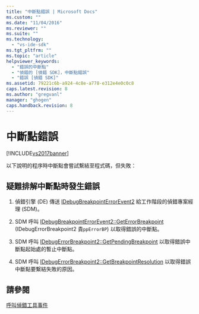 ```yaml
---
title: "中斷點錯誤 | Microsoft Docs"
ms.custom: ""
ms.date: "11/04/2016"
ms.reviewer: ""
ms.suite: ""
ms.technology: 
  - "vs-ide-sdk"
ms.tgt_pltfrm: ""
ms.topic: "article"
helpviewer_keywords: 
  - "錯誤的中斷點"
  - "偵錯的 [偵錯 SDK]，中斷點錯誤"
  - "錯誤 [偵錯 SDK]"
ms.assetid: 79221c6b-a924-4c8e-a778-e312e4e0c0c8
caps.latest.revision: 8
ms.author: "gregvanl"
manager: "ghogen"
caps.handback.revision: 8
---
```

# 中斷點錯誤
[!INCLUDE[vs2017banner](../../code-quality/includes/vs2017banner.md)]

以下說明的程序時中斷點會嘗試繫結至程式碼，但失敗：  
  
## 疑難排解中斷點時發生錯誤  
  
1.  偵錯引擎 \(DE\) 傳送 [IDebugBreakpointErrorEvent2](../../extensibility/debugger/reference/idebugbreakpointerrorevent2.md) 給工作階段的偵錯專案經理 \(SDM\)。  
  
2.  SDM 呼叫 [IDebugBreakpointErrorEvent2::GetErrorBreakpoint](../../extensibility/debugger/reference/idebugbreakpointerrorevent2-geterrorbreakpoint.md) \(IDebugErrorBreakpoint2 貴`ppErrorBP`\) 以取得錯誤的中斷點。  
  
3.  SDM 呼叫 [IDebugErrorBreakpoint2::GetPendingBreakpoint](../../extensibility/debugger/reference/idebugerrorbreakpoint2-getpendingbreakpoint.md) 以取得錯誤中斷點起始處的暫止中斷點。  
  
4.  SDM 呼叫 [IDebugErrorBreakpoint2::GetBreakpointResolution](../../extensibility/debugger/reference/idebugerrorbreakpoint2-getbreakpointresolution.md) 以取得錯誤中斷點要繫結失敗的原因。  
  
## 請參閱  
 [呼叫偵錯工具事件](../../extensibility/debugger/calling-debugger-events.md)